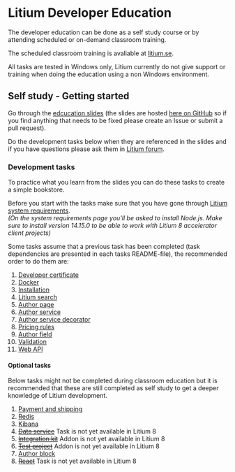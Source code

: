# Litium Developer Education

The developer education can be done as a self study course or by attending scheduled or on-demand classroom training.

The scheduled classroom training is avaliable at [litium.se](https://www.litium.se/utbildning).

All tasks are tested in Windows only, Litium currently do not give support or training when doing the education using a non Windows environment.

## Self study - Getting started

Go through the [edcucation slides](https://litiumdev-slides.svc.litiumlab.se) (the slides are hosted [here on GitHub](./Presentation) so if you find anything that needs to be fixed please create an Issue or submit a pull request).

Do the development tasks below when they are referenced in the slides and if you have questions please ask them in [Litium forum](https://forum.litium.com/).

### Development tasks

To practice what you learn from the slides you can do these tasks to create a simple bookstore.

Before you start with the tasks make sure that you have gone through [Litium system requirements](https://docs.litium.com/documentation/get-started/system-requirements).<br />
_(On the system requirements page you'll be asked to install Node.js. Make sure to install version 14.15.0 to be able to work with Litium 8 accelerator client projects)_

Some tasks assume that a previous task has been completed (task dependencies are presented in each tasks README-file), the recommended order to do them are:

1. [Developer certificate](./Tasks/Developer%20certificate)
1. [Docker](./Tasks/Docker)
1. [Installation](./Tasks/Installation)
1. [Litium search](./Tasks/Litium%20search)
1. [Author page](./Tasks/Author%20page)
1. [Author service](./Tasks/Author%20service)
1. [Author service decorator](./Tasks/Author%20service%20decorator)
1. [Pricing rules](./Tasks/Pricing%20rules)
1. [Author field](./Tasks/Author%20field)
1. [Validation](./Tasks/Validation)
1. [Web API](./Tasks/Web%20API)

#### Optional tasks

Below tasks might not be completed during classroom education but it is recommended that these are still completed as self study to get a deeper knowledge of Litium development.

1. [Payment and shipping](./Tasks/Payment%20and%20shipping)
1. [Redis](./Tasks/Redis)
1. [Kibana](./Tasks/Kibana)
1. ~~[Data service](./Tasks/Data%20service)~~ Task is not yet available in Litium 8
1. ~~[Integration kit](./Tasks/Integration%20kit)~~ Addon is not yet available in Litium 8
1. ~~[Test project](./Tasks/Test%20project)~~ Addon is not yet available in Litium 8
1. [Author block](./Tasks/Author%20block)
1. ~~[React](./Tasks/React)~~ Task is not yet available in Litium 8
